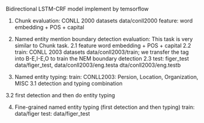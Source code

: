 Bidirectional LSTM-CRF model implement by temsorflow

1. Chunk evaluation: 
CONLL 2000 datasets  data/conll2000
feature:
word embedding + POS + capital

2. Named entity mention boundary detection evaluation:
This task is very similar to Chunk task.
2.1 feature
word embedding + POS + capital
2.2 train: CONLL 2003 datasets data/conll2003/train; 
we transfer the tag into B-E,I-E,O to train the NEM boundary detection 
2.3 test: figer_test data/figer_test, data/conll2003/eng.testa dta/conll2003/eng.testb  

3. Named entity typing:
train: CONLL2003: Persion, Location, Organization, MISC
3.1 detection and typing combination


3.2 first detection and then do entity typing


4. Fine-grained named entity typing (first detection and then typing)
train: data/figer
test: data/figer_test